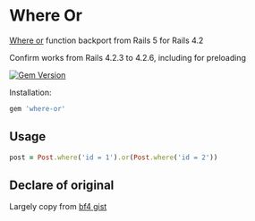 # Where Or

[Where or](https://github.com/rails/rails/pull/16052) function backport from Rails 5 for Rails 4.2

Confirm works from Rails 4.2.3 to 4.2.6, including for preloading

[![Gem Version](https://badge.fury.io/rb/where-or.svg)](https://badge.fury.io/for/rb/where-or)

Installation:

``` ruby
gem 'where-or'
```

## Usage

```ruby
post = Post.where('id = 1').or(Post.where('id = 2'))
```


## Declare of original

Largely copy from [bf4 gist](https://gist.github.com/bf4/84cff9cc6ac8489d769e)